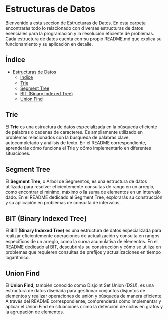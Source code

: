 # Estructuras de Datos

Bienvenido a esta seccion de Estructuras de Datos. En esta carpeta encontrarás todo lo relacionado con diversas estructuras de datos esenciales para la programación y la resolución eficiente de problemas. Cada estructura de datos cuenta con su propio README.md que explica su funcionamiento y su aplicación en detalle.

## Índice

- [Estructuras de Datos](#estructuras-de-datos)
  - [Índice](#índice)
  - [Trie](#Trie)
  - [Segment Tree](#segment-tree)
  - [BIT (Binary Indexed Tree)](#bit-binary-indexed-tree)
  - [Union Find](#union-find)

## Trie

El **Trie** es una estructura de datos especializada en la búsqueda eficiente de palabras o cadenas de caracteres. Es ampliamente utilizado en problemas relacionados con la búsqueda de palabras clave, autocompletado y análisis de texto. En el README correspondiente, aprenderás cómo funciona el Trie y cómo implementarlo en diferentes situaciones.

## Segment Tree

El **Segment Tree**, o Árbol de Segmentos, es una estructura de datos utilizada para resolver eficientemente consultas de rango en un arreglo, como encontrar el mínimo, máximo o la suma de elementos en un intervalo dado. En el README dedicado al Segment Tree, explorarás su construcción y su aplicación en problemas de consulta de intervalos.

## BIT (Binary Indexed Tree)

El **BIT (Binary Indexed Tree)** es una estructura de datos especializada para realizar eficientemente operaciones de actualización y consulta en rangos específicos de un arreglo, como la suma acumulativa de elementos. En el README dedicado al BIT, descubrirás su construcción y cómo se utiliza en problemas que requieren consultas de prefijos y actualizaciones en tiempo logarítmico.

## Union Find

El **Union Find**, también conocido como Disjoint Set Union (DSU), es una estructura de datos diseñada para gestionar conjuntos disjuntos de elementos y realizar operaciones de unión y búsqueda de manera eficiente. A través del README correspondiente, comprenderás cómo implementar y aplicar el Union Find en situaciones como la detección de ciclos en grafos y la agrupación de elementos.

